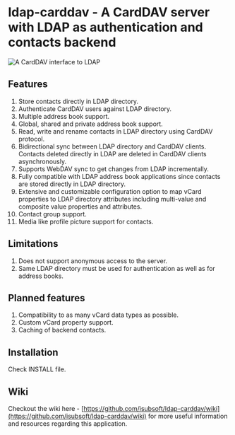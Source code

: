 # ldap-carddav - A CardDAV server with LDAP as authentication and contacts backend
![A CardDAV interface to LDAP](https://github.com/user-attachments/assets/e7d0f02a-bfd1-489f-b8a8-e0aef168c035)

## Features
1. Store contacts directly in LDAP directory.
2. Authenticate CardDAV users against LDAP directory.
3. Multiple address book support.
4. Global, shared and private address book support.
5. Read, write and rename contacts in LDAP directory using CardDAV protocol.
6. Bidirectional sync between LDAP directory and CardDAV clients. Contacts deleted directly in LDAP are deleted in CardDAV clients asynchronously.
7. Supports WebDAV sync to get changes from LDAP incrementally.
8. Fully compatible with LDAP address book applications since contacts are stored directly in LDAP directory.
9. Extensive and customizable configuration option to map vCard properties to LDAP directory attributes including multi-value and composite value properties and attributes.
10. Contact group support.
11. Media like profile picture support for contacts.

## Limitations
1. Does not support anonymous access to the server.
2. Same LDAP directory must be used for authentication as well as for address books.

## Planned features
1. Compatibility to as many vCard data types as possible.
2. Custom vCard property support.
3. Caching of backend contacts.

## Installation
Check INSTALL file.

## Wiki
Checkout the wiki here - [https://github.com/isubsoft/ldap-carddav/wiki](https://github.com/isubsoft/ldap-carddav/wiki) for more useful information and resources regarding this application.
